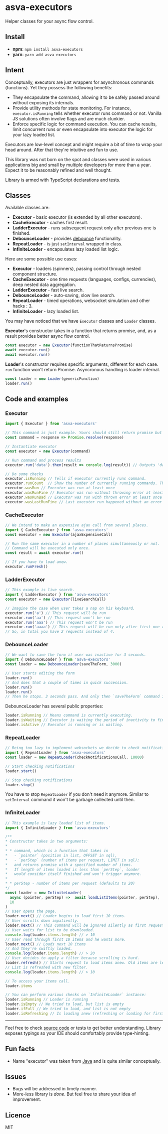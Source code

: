 # asva-executors

Helper classes for your async flow control.

## Install

* **npm**: `npm install asva-executors` 
* **yarn**: `yarn add asva-executors`

## Intent

Conceptually, executors are just wrappers for asynchronous commands (functions). Yet they possess the following benefits:

* They encapsulate the command, allowing it to be safely passed around without exposing its internals.
* Provide utility methods for state monitoring. For instance, `executor.isRunning` tells whether executor runs command or not. Vanilla JS solutions often involve flags and are much clunkier.
* Enforce specific logic for command execution. You can cache results, limit concurrent runs or even encapsulate into executor the logic for your lazy loaded list.

Executors are low-level concept and might require a bit of time to wrap your head around. After that they're intuitive and fun to use.

This library was not born on the spot and classes were used in various applications big and small by multiple developers for more than a year. Expect it to be reasonably refined and well thought.

Library is armed with TypeScript declarations and tests.

## Classes

Available classes are:

* **Executor** - basic executor (is extended by all other executors).
* **CacheExecutor** - caches first result.
* **LadderExecutor** - runs subsequent request only after previous one is finished.
* **DebounceLoader** - provides [debounce][debounce-article] functionality.
* **RepeatLoader** - is just `setInterval` wrapped in class.
* **InfiniteLoader** - encapsulates lazy loaded list logic.

Here are some possible use cases:

* **Executor** - loaders (spinners), passing control through nested component structure.
* **CacheExecutor** - one time requests (languages, configs, currencies), deep nested data aggregation.
* **LadderExecutor** - fast live search.
* **DebounceLoader** - auto-saving, slow live search.
* **RepeatLoader** - timed operations, websocket simulation and other hacks : 3.
* **InfiniteLoader** - lazy loaded list.

You may have noticed that we have `Executor` classes and `Loader` classes.  

**Executor**'s constructor takes in a function that returns promise, and, as a result provides better async flow control.
```javascript
const executor = new Executor(functionThatReturnsPromise)
await executor.run()
await executor.run()
```

**Loader**'s constructor requires specific arguments, different for each case. `run` function won't return Promise. Asyncronous handling is loader internal.
```javascript
const loader = new Loader(genericFunction)
loader.run()
```

## Code and examples

### Executor

```javascript
import { Executor } from 'asva-executors'

// This command is just example. Yours should still return promise but hopefully be more useful : 3.
const command = response => Promise.resolve(response)

// Instantiate executor
const executor = new Executor(command)

// Run command and process results
executor.run('data').then(result => console.log(result)) // Outputs 'data' to console

// Do some checks
executor.isRunning // Tells if executor currently runs command.
executor.runCount  // Show the number of currently running commands. There could be more than one, yes.
executor.wasRun // Executor was run at least once
executor.wasRunFine // Executor was run without throwing error at least once
executor.wasRunBad // Executor was run with thrown error at least once
executor.wasLastRunFine // Last executor run happened without an error
``` 

### CacheExecutor

```javascript
// We intend to make an expensive ajax call from several places.
import { CacheExecutor } from 'asva-executors'
const executor = new Executor(ajaxExpensiveCall)

// Run the same executor in a number of places simultaneously or not. 
// Command will be executed only once.
const result = await executor.run()

// If you have to load anew.
executor.runFresh()
``` 

### LadderExecutor

```javascript
// This example is live search.
import { LadderExecutor } from 'asva-executors'
const executor = new Executor(liveSearchCall)

// Imagine the case when user takes a nap on his keyboard.
executor.run('a') // This request will be run
executor.run('aa') // This request won't be run
executor.run('aaa') // This request won't be run
executor.run('aaaa') // This request will be run only after first one resolves.
// So, in total you have 2 requests instead of 4.
``` 

### DebounceLoader

```javascript
// We want to save the form if user was inactive for 3 seconds.
import { DebounceLoader } from 'asva-executors'
const loader = new DebounceLoader(saveTheForm, 3000)

// User starts editing the form
loader.run()
// And does that a couple of times in quick succession.
loader.run()
loader.run()
// Then he stops. 3 seconds pass. And only then `saveTheForm` command is called.
``` 

DebounceLoader has several public properties:
```javascript
loader.isRunning // Means command is currently executing.
loader.isWaiting // Executor is waiting the period of inactivity to finish.
loader.isActive // Executor is running or is waiting. 
```

### RepeatLoader

```javascript
// Being too lazy to implement websockets we decide to check notifications every ten seconds.
import { RepeatLoader } from 'asva-executors'
const loader = new RepeatLoader(checkNotificationsCall, 10000)

// Start checking notifications
loader.start()

// Stop checking notifications
loader.stop()
``` 

You have to stop `RepeatLoader` if you don't need it anymore. Similar to `setInterval` command it won't be garbage collected until then.

### InfiniteLoader

```javascript
// This example is lazy loaded list of items.
import { InfiniteLoader } from 'asva-executors'

/**
* Constructor takes in two arguments:
* 
* * command, which is a function that takes in 
*   - `pointer` (position in list, OFFSET in sql),
*   - `perStep` (number of items per request, LIMIT in sql);
*   and returns promise with a specified number of items.
*   If length of items loaded is less than `perStep`, loader
*   would consider itself finished and won't trigger anymore. 
*   
* * perStep - number of items per request (defaults to 20)
*/
const loader = new InfiniteLoader(
  async (pointer, perStep) =>  await loadListItems(pointer, perStep), 
  10
)
// User opens the page.
loader.next() // Loader begins to load first 10 items.
// User scrolls down impatiently.
loader.next() // This command will be ignored silently as first request is still in progress.
// User waits for list to be downloaded.
console.log(loader.items.length) // > 10
// User read through first 10 items and he wants more.
loader.next() // Loads next 10 items
// And they're swiftly loaded.
console.log(loader.items.length) // > 20
// User decides to apply a filter because scrolling is hard.
loader.refresh() // Starts request to load items anew. Old items are left intact until request finishes.
// List is refreshed with new filter.
console.log(loader.items.length) // > 10

// To access your items call.
loader.items

// You can perform various checks on `InfiniteLoader` instance:
loader.isRunning // Loader is running
loader.isEmpty // We tried to load, but list is empty
loader.ifFull // We tried to load, and list is not empty
loader.isRefreshing // Is loading anew (refreshing or loading for first time).
```

-----------------------

Feel free to check [source code][source-code-link] or tests to get better understanding. Library exposes typings so your IDE should comfortably provide type-hinting. 

## Fun facts

* Name "executor" was taken from [Java][java-executor-url] and is quite similar conceptually.

## Issues

* Bugs will be addressed in timely manner.
* More-less library is *done*. But feel free to share your idea of improvement.

## Licence
MIT

[java-executor-url]: https://docs.oracle.com/javase/7/docs/api/java/util/concurrent/Executor.html
[debounce-article]: https://css-tricks.com/debouncing-throttling-explained-examples/
[source-code-link]: src/modules
